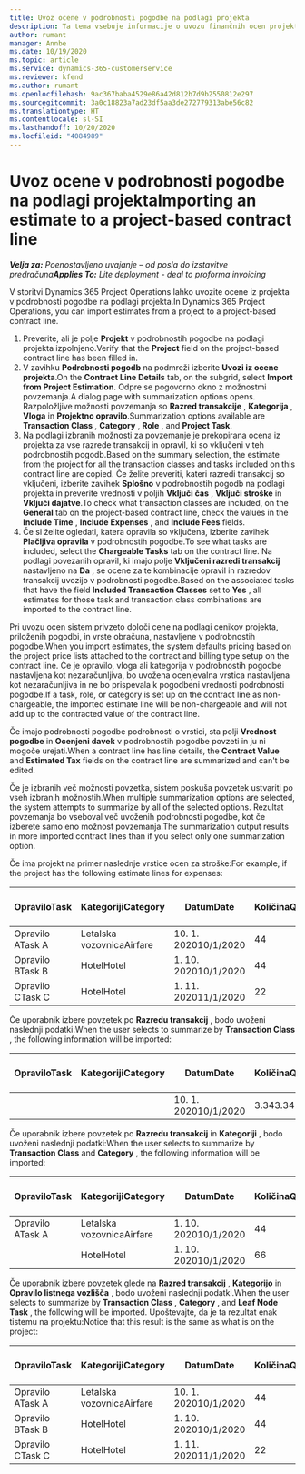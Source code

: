 ```yaml
---
title: Uvoz ocene v podrobnosti pogodbe na podlagi projekta
description: Ta tema vsebuje informacije o uvozu finančnih ocen projekta v podrobnosti pogodbe.
author: rumant
manager: Annbe
ms.date: 10/19/2020
ms.topic: article
ms.service: dynamics-365-customerservice
ms.reviewer: kfend
ms.author: rumant
ms.openlocfilehash: 9ac367baba4529e86a42d812b7d9b2550812e297
ms.sourcegitcommit: 3a0c18823a7ad23df5aa3de272779313abe56c82
ms.translationtype: HT
ms.contentlocale: sl-SI
ms.lasthandoff: 10/20/2020
ms.locfileid: "4084989"
---
```

# <a name="importing-an-estimate-to-a-project-based-contract-line"></a><span data-ttu-id="16cb6-103">Uvoz ocene v podrobnosti pogodbe na podlagi projekta</span><span class="sxs-lookup"><span data-stu-id="16cb6-103">Importing an estimate to a project-based contract line</span></span>

<span data-ttu-id="16cb6-104">_**Velja za:** Poenostavljeno uvajanje – od posla do izstavitve predračuna_</span><span class="sxs-lookup"><span data-stu-id="16cb6-104">_**Applies To:** Lite deployment - deal to proforma invoicing_</span></span>

<span data-ttu-id="16cb6-105">V storitvi Dynamics 365 Project Operations lahko uvozite ocene iz projekta v podrobnosti pogodbe na podlagi projekta.</span><span class="sxs-lookup"><span data-stu-id="16cb6-105">In Dynamics 365 Project Operations, you can import estimates from a project to a project-based contract line.</span></span>

1. <span data-ttu-id="16cb6-106">Preverite, ali je polje **Projekt** v podrobnostih pogodbe na podlagi projekta izpolnjeno.</span><span class="sxs-lookup"><span data-stu-id="16cb6-106">Verify that the **Project** field on the project-based contract line has been filled in.</span></span>
2. <span data-ttu-id="16cb6-107">V zavihku **Podrobnosti pogodb** na podmreži izberite **Uvozi iz ocene projekta**.</span><span class="sxs-lookup"><span data-stu-id="16cb6-107">On the **Contract Line Details** tab, on the subgrid, select **Import from Project Estimation**.</span></span> <span data-ttu-id="16cb6-108">Odpre se pogovorno okno z možnostmi povzemanja.</span><span class="sxs-lookup"><span data-stu-id="16cb6-108">A dialog page with summarization options opens.</span></span> <span data-ttu-id="16cb6-109">Razpoložljive možnosti povzemanja so **Razred transakcije** , **Kategorija** , **Vloga** in **Projektno opravilo**.</span><span class="sxs-lookup"><span data-stu-id="16cb6-109">Summarization options available are **Transaction Class** , **Category** , **Role** , and **Project Task**.</span></span>
3. <span data-ttu-id="16cb6-110">Na podlagi izbranih možnosti za povzemanje je prekopirana ocena iz projekta za vse razrede transakcij in opravil, ki so vključeni v teh podrobnostih pogodb.</span><span class="sxs-lookup"><span data-stu-id="16cb6-110">Based on the summary selection, the estimate from the project for all the transaction classes and tasks included on this contract line are copied.</span></span> <span data-ttu-id="16cb6-111">Če želite preveriti, kateri razredi transakcij so vključeni, izberite zavihek **Splošno** v podrobnostih pogodb na podlagi projekta in preverite vrednosti v poljih **Vključi čas** , **Vključi stroške** in **Vključi dajatve**.</span><span class="sxs-lookup"><span data-stu-id="16cb6-111">To check what transaction classes are included, on the **General** tab on the project-based contract line, check the values in the **Include Time** , **Include Expenses** , and **Include Fees** fields.</span></span> 
4. <span data-ttu-id="16cb6-112">Če si želite ogledati, katera opravila so vključena, izberite zavihek **Plačljiva opravila** v podrobnostih pogodbe.</span><span class="sxs-lookup"><span data-stu-id="16cb6-112">To see what tasks are included, select the **Chargeable Tasks** tab on the contract line.</span></span> <span data-ttu-id="16cb6-113">Na podlagi povezanih opravil, ki imajo polje **Vključeni razredi transakcij** nastavljeno na **Da** , se ocene za te kombinacije opravil in razredov transakcij uvozijo v podrobnosti pogodbe.</span><span class="sxs-lookup"><span data-stu-id="16cb6-113">Based on the associated tasks that have the field **Included Transaction Classes** set to **Yes** , all estimates for those task and transaction class combinations are imported to the contract line.</span></span>

<span data-ttu-id="16cb6-114">Pri uvozu ocen sistem privzeto določi cene na podlagi cenikov projekta, priloženih pogodbi, in vrste obračuna, nastavljene v podrobnostih pogodbe.</span><span class="sxs-lookup"><span data-stu-id="16cb6-114">When you import estimates, the system defaults pricing based on the project price lists attached to the contract and billing type setup on the contract line.</span></span> <span data-ttu-id="16cb6-115">Če je opravilo, vloga ali kategorija v podrobnostih pogodbe nastavljena kot nezaračunljiva, bo uvožena ocenjevalna vrstica nastavljena kot nezaračunljiva in ne bo prispevala k pogodbeni vrednosti podrobnosti pogodbe.</span><span class="sxs-lookup"><span data-stu-id="16cb6-115">If a task, role, or category is set up on the contract line as non-chargeable, the imported estimate line will be non-chargeable and will not add up to the contracted value of the contract line.</span></span>

<span data-ttu-id="16cb6-116">Če imajo podrobnosti pogodbe podrobnosti o vrstici, sta polji **Vrednost pogodbe** in **Ocenjeni davek** v podrobnostih pogodbe povzeti in ju ni mogoče urejati.</span><span class="sxs-lookup"><span data-stu-id="16cb6-116">When a contract line has line details, the **Contract Value** and **Estimated Tax** fields on the contract line are summarized and can't be edited.</span></span>

<span data-ttu-id="16cb6-117">Če je izbranih več možnosti povzetka, sistem poskuša povzetek ustvariti po vseh izbranih možnostih.</span><span class="sxs-lookup"><span data-stu-id="16cb6-117">When multiple summarization options are selected, the system attempts to summarize by all of the selected options.</span></span> <span data-ttu-id="16cb6-118">Rezultat povzemanja bo vseboval več uvoženih podrobnosti pogodbe, kot če izberete samo eno možnost povzemanja.</span><span class="sxs-lookup"><span data-stu-id="16cb6-118">The summarization output results in more imported contract lines than if you select only one summarization option.</span></span>

<span data-ttu-id="16cb6-119">Če ima projekt na primer naslednje vrstice ocen za stroške:</span><span class="sxs-lookup"><span data-stu-id="16cb6-119">For example, if the project has the following estimate lines for expenses:</span></span>

| <span data-ttu-id="16cb6-120">Opravilo</span><span class="sxs-lookup"><span data-stu-id="16cb6-120">Task</span></span> | <span data-ttu-id="16cb6-121">Kategoriji</span><span class="sxs-lookup"><span data-stu-id="16cb6-121">Category</span></span> | <span data-ttu-id="16cb6-122">Datum</span><span class="sxs-lookup"><span data-stu-id="16cb6-122">Date</span></span> | <span data-ttu-id="16cb6-123">Količina</span><span class="sxs-lookup"><span data-stu-id="16cb6-123">Quantity</span></span> | <span data-ttu-id="16cb6-124">Cena enote</span><span class="sxs-lookup"><span data-stu-id="16cb6-124">Unit price</span></span> | <span data-ttu-id="16cb6-125">Znesek</span><span class="sxs-lookup"><span data-stu-id="16cb6-125">Amount</span></span> |
| --- | --- | --- | --- | --- | --- |
| <span data-ttu-id="16cb6-126">Opravilo A</span><span class="sxs-lookup"><span data-stu-id="16cb6-126">Task A</span></span> | <span data-ttu-id="16cb6-127">Letalska vozovnica</span><span class="sxs-lookup"><span data-stu-id="16cb6-127">Airfare</span></span> | <span data-ttu-id="16cb6-128">10. 1. 2020</span><span class="sxs-lookup"><span data-stu-id="16cb6-128">10/1/2020</span></span> | <span data-ttu-id="16cb6-129">4</span><span class="sxs-lookup"><span data-stu-id="16cb6-129">4</span></span> | <span data-ttu-id="16cb6-130">400</span><span class="sxs-lookup"><span data-stu-id="16cb6-130">400</span></span> | <span data-ttu-id="16cb6-131">1600</span><span class="sxs-lookup"><span data-stu-id="16cb6-131">1600</span></span> |
| <span data-ttu-id="16cb6-132">Opravilo B</span><span class="sxs-lookup"><span data-stu-id="16cb6-132">Task B</span></span> | <span data-ttu-id="16cb6-133">Hotel</span><span class="sxs-lookup"><span data-stu-id="16cb6-133">Hotel</span></span> | <span data-ttu-id="16cb6-134">1. 10. 2020</span><span class="sxs-lookup"><span data-stu-id="16cb6-134">10/1/2020</span></span> | <span data-ttu-id="16cb6-135">4</span><span class="sxs-lookup"><span data-stu-id="16cb6-135">4</span></span> | <span data-ttu-id="16cb6-136">200</span><span class="sxs-lookup"><span data-stu-id="16cb6-136">200</span></span> | <span data-ttu-id="16cb6-137">800</span><span class="sxs-lookup"><span data-stu-id="16cb6-137">800</span></span> |
| <span data-ttu-id="16cb6-138">Opravilo C</span><span class="sxs-lookup"><span data-stu-id="16cb6-138">Task C</span></span> | <span data-ttu-id="16cb6-139">Hotel</span><span class="sxs-lookup"><span data-stu-id="16cb6-139">Hotel</span></span> | <span data-ttu-id="16cb6-140">1. 11. 2020</span><span class="sxs-lookup"><span data-stu-id="16cb6-140">11/1/2020</span></span> | <span data-ttu-id="16cb6-141">2</span><span class="sxs-lookup"><span data-stu-id="16cb6-141">2</span></span> | <span data-ttu-id="16cb6-142">200</span><span class="sxs-lookup"><span data-stu-id="16cb6-142">200</span></span> | <span data-ttu-id="16cb6-143">400</span><span class="sxs-lookup"><span data-stu-id="16cb6-143">400</span></span> |

<span data-ttu-id="16cb6-144">Če uporabnik izbere povzetek po **Razredu transakcij** , bodo uvoženi naslednji podatki:</span><span class="sxs-lookup"><span data-stu-id="16cb6-144">When the user selects to summarize by **Transaction Class** , the following information will be imported:</span></span>

| <span data-ttu-id="16cb6-145">Opravilo</span><span class="sxs-lookup"><span data-stu-id="16cb6-145">Task</span></span> | <span data-ttu-id="16cb6-146">Kategoriji</span><span class="sxs-lookup"><span data-stu-id="16cb6-146">Category</span></span> | <span data-ttu-id="16cb6-147">Datum</span><span class="sxs-lookup"><span data-stu-id="16cb6-147">Date</span></span> | <span data-ttu-id="16cb6-148">Količina</span><span class="sxs-lookup"><span data-stu-id="16cb6-148">Quantity</span></span> | <span data-ttu-id="16cb6-149">Cena enote</span><span class="sxs-lookup"><span data-stu-id="16cb6-149">Unit price</span></span> | <span data-ttu-id="16cb6-150">Znesek</span><span class="sxs-lookup"><span data-stu-id="16cb6-150">Amount</span></span> |
| --- | --- | --- | --- | --- | --- |
| &nbsp; | &nbsp; | <span data-ttu-id="16cb6-151">10. 1. 2020</span><span class="sxs-lookup"><span data-stu-id="16cb6-151">10/1/2020</span></span> | <span data-ttu-id="16cb6-152">3.34</span><span class="sxs-lookup"><span data-stu-id="16cb6-152">3.34</span></span> | <span data-ttu-id="16cb6-153">840</span><span class="sxs-lookup"><span data-stu-id="16cb6-153">840</span></span> | <span data-ttu-id="16cb6-154">2800</span><span class="sxs-lookup"><span data-stu-id="16cb6-154">2800</span></span> |

<span data-ttu-id="16cb6-155">Če uporabnik izbere povzetek po **Razredu transakcij** in **Kategoriji** , bodo uvoženi naslednji podatki:</span><span class="sxs-lookup"><span data-stu-id="16cb6-155">When the user selects to summarize by **Transaction Class** and **Category** , the following information will be imported:</span></span>

| <span data-ttu-id="16cb6-156">Opravilo</span><span class="sxs-lookup"><span data-stu-id="16cb6-156">Task</span></span> | <span data-ttu-id="16cb6-157">Kategoriji</span><span class="sxs-lookup"><span data-stu-id="16cb6-157">Category</span></span> | <span data-ttu-id="16cb6-158">Datum</span><span class="sxs-lookup"><span data-stu-id="16cb6-158">Date</span></span> | <span data-ttu-id="16cb6-159">Količina</span><span class="sxs-lookup"><span data-stu-id="16cb6-159">Quantity</span></span> | <span data-ttu-id="16cb6-160">Cena enote</span><span class="sxs-lookup"><span data-stu-id="16cb6-160">Unit price</span></span> | <span data-ttu-id="16cb6-161">Znesek</span><span class="sxs-lookup"><span data-stu-id="16cb6-161">Amount</span></span> |
| --- | --- | --- | --- | --- | --- |
| <span data-ttu-id="16cb6-162">Opravilo A</span><span class="sxs-lookup"><span data-stu-id="16cb6-162">Task A</span></span> | <span data-ttu-id="16cb6-163">Letalska vozovnica</span><span class="sxs-lookup"><span data-stu-id="16cb6-163">Airfare</span></span> | <span data-ttu-id="16cb6-164">1. 10. 2020</span><span class="sxs-lookup"><span data-stu-id="16cb6-164">10/1/2020</span></span> | <span data-ttu-id="16cb6-165">4</span><span class="sxs-lookup"><span data-stu-id="16cb6-165">4</span></span> | <span data-ttu-id="16cb6-166">400</span><span class="sxs-lookup"><span data-stu-id="16cb6-166">400</span></span> | <span data-ttu-id="16cb6-167">1600</span><span class="sxs-lookup"><span data-stu-id="16cb6-167">1600</span></span> |
| &nbsp;| <span data-ttu-id="16cb6-168">Hotel</span><span class="sxs-lookup"><span data-stu-id="16cb6-168">Hotel</span></span> | <span data-ttu-id="16cb6-169">1. 10. 2020</span><span class="sxs-lookup"><span data-stu-id="16cb6-169">10/1/2020</span></span> | <span data-ttu-id="16cb6-170">6</span><span class="sxs-lookup"><span data-stu-id="16cb6-170">6</span></span> | <span data-ttu-id="16cb6-171">200</span><span class="sxs-lookup"><span data-stu-id="16cb6-171">200</span></span> | <span data-ttu-id="16cb6-172">1200</span><span class="sxs-lookup"><span data-stu-id="16cb6-172">1200</span></span> |

<span data-ttu-id="16cb6-173">Če uporabnik izbere povzetek glede na **Razred transakcij** , **Kategorijo** in **Opravilo listnega vozlišča** , bodo uvoženi naslednji podatki.</span><span class="sxs-lookup"><span data-stu-id="16cb6-173">When the user selects to summarize by **Transaction Class** , **Category** , and **Leaf Node Task** , the following will be imported.</span></span> <span data-ttu-id="16cb6-174">Upoštevajte, da je ta rezultat enak tistemu na projektu:</span><span class="sxs-lookup"><span data-stu-id="16cb6-174">Notice that this result is the same as what is on the project:</span></span>

| <span data-ttu-id="16cb6-175">Opravilo</span><span class="sxs-lookup"><span data-stu-id="16cb6-175">Task</span></span> | <span data-ttu-id="16cb6-176">Kategoriji</span><span class="sxs-lookup"><span data-stu-id="16cb6-176">Category</span></span> | <span data-ttu-id="16cb6-177">Datum</span><span class="sxs-lookup"><span data-stu-id="16cb6-177">Date</span></span> | <span data-ttu-id="16cb6-178">Količina</span><span class="sxs-lookup"><span data-stu-id="16cb6-178">Quantity</span></span> | <span data-ttu-id="16cb6-179">Cena enote</span><span class="sxs-lookup"><span data-stu-id="16cb6-179">Unit price</span></span> | <span data-ttu-id="16cb6-180">Znesek</span><span class="sxs-lookup"><span data-stu-id="16cb6-180">Amount</span></span> |
| --- | --- | --- | --- | --- | --- |
| <span data-ttu-id="16cb6-181">Opravilo A</span><span class="sxs-lookup"><span data-stu-id="16cb6-181">Task A</span></span> | <span data-ttu-id="16cb6-182">Letalska vozovnica</span><span class="sxs-lookup"><span data-stu-id="16cb6-182">Airfare</span></span> | <span data-ttu-id="16cb6-183">10. 1. 2020</span><span class="sxs-lookup"><span data-stu-id="16cb6-183">10/1/2020</span></span> | <span data-ttu-id="16cb6-184">4</span><span class="sxs-lookup"><span data-stu-id="16cb6-184">4</span></span> | <span data-ttu-id="16cb6-185">400</span><span class="sxs-lookup"><span data-stu-id="16cb6-185">400</span></span> | <span data-ttu-id="16cb6-186">1600</span><span class="sxs-lookup"><span data-stu-id="16cb6-186">1600</span></span> |
| <span data-ttu-id="16cb6-187">Opravilo B</span><span class="sxs-lookup"><span data-stu-id="16cb6-187">Task B</span></span> | <span data-ttu-id="16cb6-188">Hotel</span><span class="sxs-lookup"><span data-stu-id="16cb6-188">Hotel</span></span> | <span data-ttu-id="16cb6-189">1. 10. 2020</span><span class="sxs-lookup"><span data-stu-id="16cb6-189">10/1/2020</span></span> | <span data-ttu-id="16cb6-190">4</span><span class="sxs-lookup"><span data-stu-id="16cb6-190">4</span></span> | <span data-ttu-id="16cb6-191">200</span><span class="sxs-lookup"><span data-stu-id="16cb6-191">200</span></span> | <span data-ttu-id="16cb6-192">800</span><span class="sxs-lookup"><span data-stu-id="16cb6-192">800</span></span> |
| <span data-ttu-id="16cb6-193">Opravilo C</span><span class="sxs-lookup"><span data-stu-id="16cb6-193">Task C</span></span> | <span data-ttu-id="16cb6-194">Hotel</span><span class="sxs-lookup"><span data-stu-id="16cb6-194">Hotel</span></span> | <span data-ttu-id="16cb6-195">1. 11. 2020</span><span class="sxs-lookup"><span data-stu-id="16cb6-195">11/1/2020</span></span> | <span data-ttu-id="16cb6-196">2</span><span class="sxs-lookup"><span data-stu-id="16cb6-196">2</span></span> | <span data-ttu-id="16cb6-197">200</span><span class="sxs-lookup"><span data-stu-id="16cb6-197">200</span></span> | <span data-ttu-id="16cb6-198">400</span><span class="sxs-lookup"><span data-stu-id="16cb6-198">400</span></span> |
